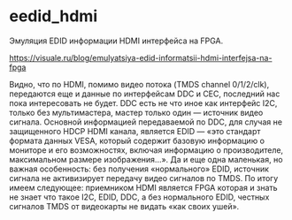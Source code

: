 # eedid_hdmi
Эмуляция EDID информации HDMI интерфейса на FPGA.

https://visuale.ru/blog/emulyatsiya-edid-informatsii-hdmi-interfejsa-na-fpga

Видно, что по HDMI, помимо видео потока (TMDS channel 0/1/2/clk), передаются еще и данные по интерфейсам DDC и CEC, последний нас пока интересовать не будет. DDC есть не что иное как интерфейс I2C, только без мультимастера, мастер только один — источник видео сигнала. Основной информацией передаваемой по DDC, для случая не защищенного HDCP HDMI канала, является EDID — «это стандарт формата данных VESA, который содержит базовую информацию о мониторе и его возможностях, включая информацию о производителе, максимальном размере изображения...». Да и еще одна маленькая, но важная особенность: без получения «нормального» EDID, источник сигнала не активизирует передачу видео сигналов по TMDS. По итогу имеем следующее: приемником HDMI является FPGA которая и знать не знает что такое I2C, EDID, DDC, а без нормального EDID, честных сигналов TMDS от видеокарты не видать «как своих ушей».